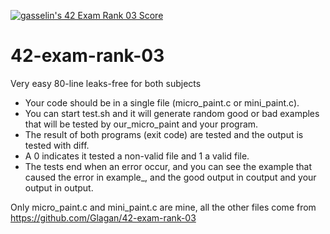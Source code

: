 [![gasselin's 42 Exam Rank 03 Score](https://badge42.vercel.app/api/v2/cl3346xta00920ajxpf1ddxua/project/2341563)](https://github.com/JaeSeoKim/badge42)
# 42-exam-rank-03
Very easy 80-line leaks-free for both subjects

- Your code should be in a single file (micro_paint.c or mini_paint.c).
- You can start test.sh and it will generate random good or bad examples that will be tested by our_micro_paint and your program.
- The result of both programs (exit code) are tested and the output is tested with diff.
- A 0 indicates it tested a non-valid file and 1 a valid file.
- The tests end when an error occur, and you can see the example that caused the error in example_, and the good output in coutput and your output in output.

Only micro_paint.c and mini_paint.c are mine, all the other files come from https://github.com/Glagan/42-exam-rank-03
